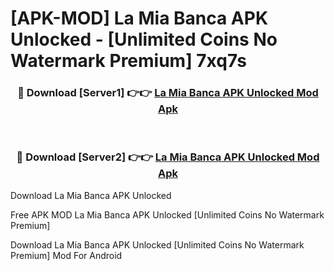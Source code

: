 # [APK-MOD] La Mia Banca APK Unlocked - [Unlimited Coins No Watermark Premium] 7xq7s



<div align="center">
<h3>🔴 Download [Server1] 👉👉 <a href="https://momento.my/?title=La_Mia_Banca_APK_Unlocked">La Mia Banca APK Unlocked Mod Apk</a></h3><br>

<h3>🔴 Download [Server2] 👉👉 <a href="https://momento.my/?title=La_Mia_Banca_APK_Unlocked">La Mia Banca APK Unlocked Mod Apk</a></h3>
</div>



Download La Mia Banca APK Unlocked 

Free APK MOD La Mia Banca APK Unlocked [Unlimited Coins No Watermark Premium]

Download La Mia Banca APK Unlocked [Unlimited Coins No Watermark Premium] Mod For Android
